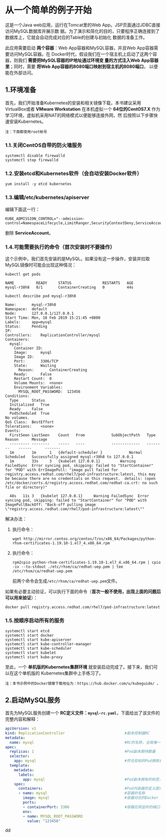 从一个简单的例子开始
================================================================================
这是一个Java web应用，运行在Tomcat里的Web App。JSP页面通过JDBC直接访问MySQL数据库并展示数
据。为了演示和简化的目的，只要程序正确连接到了数据库上，它就会自动完成对应的Table的创建与初始化
数据的准备工作。

此应用需要启动 **两个容器**：Web App容器和MySQL容器，并且Web App容器需要访问MySQL容器。在
Docker时代，假设我们在一个宿主机上启动了这两个容器，则我们 **需要把MySQL容器的IP地址通过环境变
量的方式注入Web App容器里**；同时，需要 **将Web App容器的8080端口映射到宿主机的8080端口**，
以便能在外部访问。

## 1.环境准备
首先，我们开始准备Kubernetes的安装和相关镜像下载，本书建议采用VirtualBox或者 **VMware Workstation**
在本机虚拟一个 **64位的CentOS7.X** 作为学习环境，虚拟机采用NAT的网络模式以便能够连接外网，然
后按照以下步骤快速安装Kubernetes。
```
注：下面都使用root帐号
```

### 1.1.关闭CentOS自带的防火墙服务
```shell
systemctl disable firewalld
systemctl stop firewalld
```

### 1.2.安装etcd和Kubernetes软件（会自动安装Docker软件）
```shell
yum install -y etcd kubernetes
```

### 1.3.编辑/etc/kubernetes/apiserver
编辑下面这一行：
```
KUBE_ADMISSION_CONTROL="--admission-control=NamespaceLifecycle,LimitRanger,SecurityContextDeny,ServiceAccount,ResourceQuota"
```
删除 **ServiceAccount**。

### 1.4.可能需要执行的命令（首次安装时不要操作）
这个示例中，我们首先安装的是MySQL。如果没有这一步操作，安装并拉取MySQL镜像时可能会出现这种情况：
```shell
kubectl get pods
```
```
NAME          READY     STATUS              RESTARTS   AGE
mysql-r38h8   0/1       ContainerCreating   0          44s
```
```shell
kubectl describe pod mysql-r38h8
```
```
Name:		mysql-r38h8
Namespace:	default
Node:		127.0.0.1/127.0.0.1
Start Time:	Mon, 18 Feb 2019 15:21:45 +0800
Labels:		app=mysql
Status:		Pending
IP:		
Controllers:	ReplicationController/mysql
Containers:
  mysql:
    Container ID:
    Image:		mysql
    Image ID:		
    Port:		3306/TCP
    State:		Waiting
      Reason:		ContainerCreating
    Ready:		False
    Restart Count:	0
    Volume Mounts:	<none>
    Environment Variables:
      MYSQL_ROOT_PASSWORD:	123456
Conditions:
  Type		Status
  Initialized 	True
  Ready 	False
  PodScheduled 	True
No volumes.
QoS Class:	BestEffort
Tolerations:	<none>
Events:
  FirstSeen	LastSeen	Count	From			SubObjectPath	Type		Reason		Message
  ---------	--------	-----	----			-------------	--------	------		-------
  1m		1m		1	{default-scheduler }			Normal		Scheduled	Successfully assigned mysql-r38h8 to 127.0.0.1
  1m		33s		3	{kubelet 127.0.0.1}			Warning		FailedSync	Error syncing pod, skipping: failed to "StartContainer" for "POD" with ErrImagePull: "image pull failed for registry.access.redhat.com/rhel7/pod-infrastructure:latest, this may be because there are no credentials on this request.  details: (open /etc/docker/certs.d/registry.access.redhat.com/redhat-ca.crt: no such file or directory)"

  48s	11s	3	{kubelet 127.0.0.1}		Warning	FailedSync	Error syncing pod, skipping: failed to "StartContainer" for "POD" with ImagePullBackOff: "Back-off pulling image \"registry.access.redhat.com/rhel7/pod-infrastructure:latest\""
```
解决办法：
1. 执行命令：
   ```shell
   wget http://mirror.centos.org/centos/7/os/x86_64/Packages/python-rhsm-certificates-1.19.10-1.el7_4.x86_64.rpm
   ```
2. 执行命令：
   ```shell
   rpm2cpio python-rhsm-certificates-1.19.10-1.el7_4.x86_64.rpm | cpio -iv --to-stdout ./etc/rhsm/ca/redhat-uep.pem | tee /etc/rhsm/ca/redhat-uep.pem
   ```
   前两个命令会生成`/etc/rhsm/ca/redhat-uep.pem`文件。

如果有必要主动验证，可以执行下面的命令（**首次一般不使用，出现上面的问题后可以用来验证**）：
```shell
docker pull registry.access.redhat.com/rhel7/pod-infrastructure:latest
```

### 1.5.按顺序启动所有的服务
```shell
systemctl start etcd
systemctl start docker
systemctl start kube-apiserver
systemctl start kube-controller-manager
systemctl start kube-scheduler
systemctl start kubelet
systemctl start kube-proxy
```
至此，一个 **单机版的Kubernetes集群环境** 就安装启动完成了。接下来，我们可以在这个单机版的
Kubernetes集群中上手练习了。
```
注：本书示例中的Docker镜像下载地址为：https://hub.docker.com/u/kubeguide/ 。
```

## 2.启动MySQL服务
首先为MySQL服务创建一个 **RC定义文件：`mysql-rc.yaml`**，下面给出了该文件的完整内容和解释：
```yaml
apiVersion: v1
kind: ReplicationController                           #副本控制器RC
metadata:
  name: mysql                                         #RC的名称，全局唯一
apec:
  replicas: 1                                         #Pod副本期待数量
  selector:
    app: mysql                                        #符合目标的Pod拥有些标签
  template:
    metadata:
      labels:
        app: mysql                                    #Pod副本拥有的标签，对应RC的Selector
    spec:
      containers:                                     #Pod内容器的定义部分
      - name: mysql                                   #容器的名称
        image: mysql                                  #容器对应的Docker Image
        ports:
        - containerPort: 3306                         #容器应用监听的端口号
        env:
        - name: MYSQL_ROOT_PASSWORD
          value: "123456"
```





























dd
